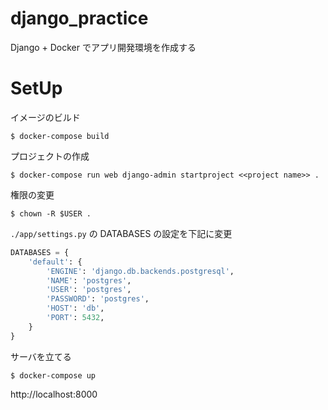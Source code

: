# django_practice
Django + Docker でアプリ開発環境を作成する

# SetUp

イメージのビルド

```
$ docker-compose build
```

プロジェクトの作成

```
$ docker-compose run web django-admin startproject <<project name>> .
```

権限の変更

```
$ chown -R $USER .
```

`./app/settings.py` の DATABASES の設定を下記に変更

``` python
DATABASES = {
    'default': {
        'ENGINE': 'django.db.backends.postgresql',
        'NAME': 'postgres',
        'USER': 'postgres',
        'PASSWORD': 'postgres',
        'HOST': 'db',
        'PORT': 5432,
    }
}
```

サーバを立てる

```
$ docker-compose up
```

http://localhost:8000
